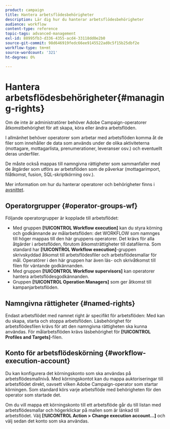 ```yaml
---
product: campaign
title: Hantera arbetsflödesbehörigheter
description: Lär dig hur du hanterar arbetsflödesbehörigheter
audience: workflow
content-type: reference
topic-tags: advanced-management
exl-id: 88995fb3-d336-4355-acd4-33118dd0e2b0
source-git-commit: 98d646919fedc66ee9145522ad0c5f15b25dbf2e
workflow-type: tm+mt
source-wordcount: '321'
ht-degree: 0%

---
```


# Hantera arbetsflödesbehörigheter{#managing-rights}

Om de inte är administratörer behöver Adobe Campaign-operatorer åtkomstbehörighet för att skapa, köra eller ändra arbetsflöden.

I allmänhet behöver operatorer som arbetar med arbetsflöden komma åt de filer som innehåller de data som används under de olika aktiviteterna (mottagare, mottagarlista, prenumerationer, leveranser osv.) och eventuellt deras underfiler.

De måste också mappas till namngivna rättigheter som sammanfaller med de åtgärder som utförs av arbetsflöden som de påverkar (mottagarimport, filåtkomst, fusion, SQL-skriptkörning osv.).

Mer information om hur du hanterar operatorer och behörigheter finns i [avsnittet](../../platform/using/access-management.md).

## Operatorgrupper {#operator-groups-wf}

Följande operatorgrupper är kopplade till arbetsflödet:

* Med gruppen **[!UICONTROL Workflow execution]** kan du styra körning och godkännande av målarbetsflöden: det WORKFLOW som namnges till höger mappas till den här gruppens operatorer. Det krävs för alla åtgärder i arbetsflöden, förutom åtkomsträttigheter till datafilerna. Som standard har **[!UICONTROL Workflow execution]**-gruppen skrivskyddad åtkomst till arbetsflödesfiler och arbetsflödesmallar för mål. Operatörer i den här gruppen har även läs- och skrivåtkomst till filen för väntande godkännanden.
* Med gruppen **[!UICONTROL Workflow supervisors]** kan operatorer hantera arbetsflödesgodkännanden.
* Gruppen **[!UICONTROL Operation Managers]** som ger åtkomst till kampanjarbetsflöden.

## Namngivna rättigheter {#named-rights}

Endast arbetsflödet med namnet right är specifikt för arbetsflöden: Med kan du skapa, starta och stoppa arbetsflöden. Läsbehörighet för arbetsflödesfilen krävs för att den namngivna rättigheten ska kunna användas. För målarbetsflöden krävs läsbehörighet för **[!UICONTROL Profiles and Targets]**-filen.

## Konto för arbetsflödeskörning {#workflow-execution-account}

Du kan konfigurera det körningskonto som ska användas på arbetsflödesmallnivå. Med körningskontot kan du mappa auktoriseringar till arbetsflödet direkt, oavsett vilken Adobe Campaign-operator som startar körningen. Som standard körs varje arbetsflöde med behörigheten för den operator som startade det.

Om du vill mappa ett körningskonto till ett arbetsflöde går du till listan med arbetsflödesmallar och högerklickar på mallen som är länkad till arbetsflödet. Välj **[!UICONTROL Action > Change execution account...]** och välj sedan det konto som ska användas.
